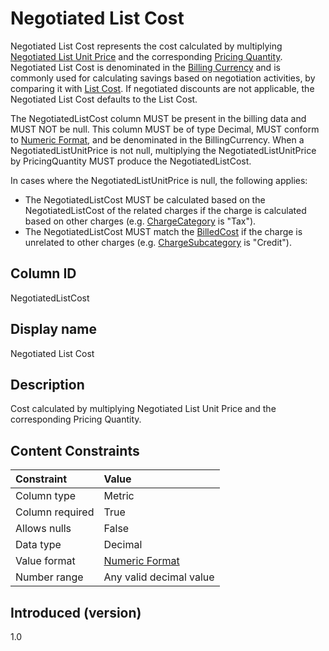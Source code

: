 # Negotiated List Cost

Negotiated List Cost represents the cost calculated by multiplying [Negotiated List Unit Price](#negotiatedlistunitprice) and the corresponding [Pricing Quantity](#pricingquantity). Negotiated List Cost is denominated in the [Billing Currency](#billingcurrency) and is commonly used for calculating savings based on negotiation activities, by comparing it with [List Cost](#listcost). If negotiated discounts are not applicable, the Negotiated List Cost defaults to the List Cost.

The NegotiatedListCost column MUST be present in the billing data and MUST NOT be null. This column MUST be of type Decimal, MUST conform to [Numeric Format](#numericformat), and be denominated in the BillingCurrency. When a NegotiatedListUnitPrice is not null, multiplying the NegotiatedListUnitPrice by PricingQuantity MUST produce the NegotiatedListCost.

In cases where the NegotiatedListUnitPrice is null, the following applies:

* The NegotiatedListCost MUST be calculated based on the NegotiatedListCost of the related charges if the charge is calculated based on other charges (e.g. [ChargeCategory](#chargecategory) is "Tax").
* The NegotiatedListCost MUST match the [BilledCost](#billedcost) if the charge is unrelated to other charges (e.g. [ChargeSubcategory](#chargesubcategory) is "Credit").

## Column ID

NegotiatedListCost

## Display name

Negotiated List Cost

## Description

Cost calculated by multiplying Negotiated List Unit Price and the corresponding Pricing Quantity.

## Content Constraints

| Constraint      | Value                   |
|:----------------|:------------------------|
| Column type     | Metric                  |
| Column required | True                    |
| Allows nulls    | False                   |
| Data type       | Decimal                 |
| Value format    | [Numeric Format](#numericformat) |
| Number range    | Any valid decimal value |

## Introduced (version)

1.0
